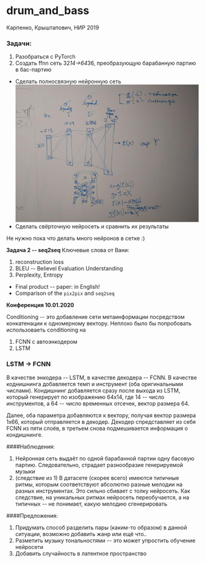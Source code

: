 # drum_and_bass
Карпенко, Крыштапович, НИР 2019

### Задачи:
1. Разобраться с PyTorch
2. Создать ffnn сеть 32*14->64*36, преобразующую барабанную партию в бас-партию
 * Сделать полносвязную нейронную сеть
 ![](img/photo_2019-12-13_17-05-58.jpg)
 * Сделать свёрточную нейросеть и сравнить их результаты
 
Не нужно пока что делать много нейронов в сетке :)

**Задача 2 -- seq2seq**
Ключевые слова от Вани:
1. reconstruction loss
2. BLEU -- Believel Evaluation Understanding
3. Perplexity, Entropy

* Final product -- paper: in English!
* Comparison of the `pix2pix` and `seq2seq`

**Конференция 10.01.2020**

Conditioning -- это добавление сети метаинформации посредством конкатенации к одномерному вектору.
Неплохо было бы попробовать использоваеть conditioning на
1. FCNN с автоэнкодером
2. LSTM

### LSTM -> FCNN
В качестве энкодера -- LSTM, в качестве декодера -- FCNN.
В качестве коднишнинга добавляется темп и инструмент (оба оригинальными числами).
Кондишнинг добавляется сразу после выхода из LSTM, который генерирует по изображению 64x14, где 14 -- число инструментов, а 64 -- число временных отсечек, вектор размера 64.

Далее, оба параметра добавляются к вектору, получая вектор размера 1x66, который отправляется в декодер.
Декодер спредставляет из себя FCNN из пяти слоёв, в третьем снова подмешивается информация о кондишнинге.

####Наблюдения:
1. Нейронная сеть выдаёт по одной барабанной партии одну басовую партию. Следовательно, страдает разнообразие генерируемой музыки
2. (следствие из 1) В датасете (скорее всего) имеются типичные ритмы, которым соответствуют абсолютно разные мелодии на разных инструментах. Это сильно сбивает с толку нейросеть. Как следствие, на уникальных ритмах нейросеть переобучается, а на типичных -- не понимает, какую мелодию сгенерировать

####Предложения:
1. Придумать способ разделить пары (каким-то образом) в данной ситуации, возможно добавить жанр или ещё что..
2. Разметить музыку тональностями -- это может упростить обучение нейросети
3. Добавить случайность в латентное пространство